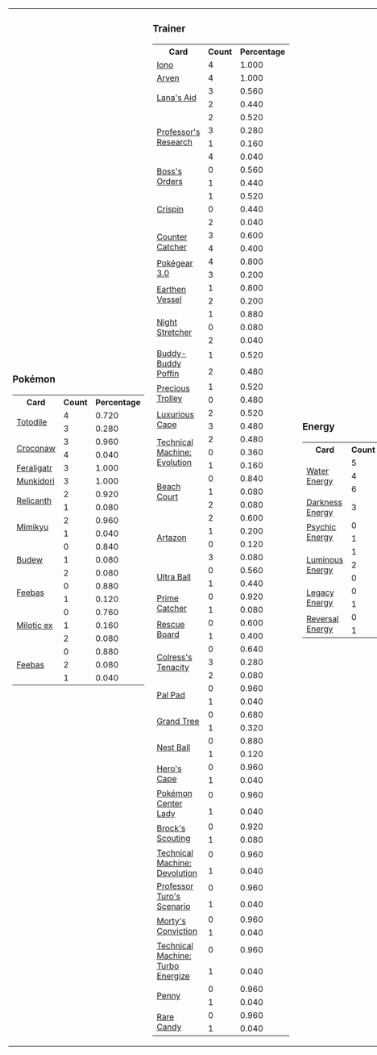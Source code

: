
<div style="display: flex;">
<div style="flex: 1; margin-right: 10px;"><table><tr><td>
<h3>Pokémon</h3><table><tr><th>Card</th><th>Count</th><th>Percentage</th></tr><tr><td rowspan='2'><a href='https://limitlesstcg.com/cards/TEF/39'>Totodile</a></td><td>4</td><td>0.720</td></tr><tr><td>3</td><td>0.280</td></tr><tr><td rowspan='2'><a href='https://limitlesstcg.com/cards/TEF/40'>Croconaw</a></td><td>3</td><td>0.960</td></tr><tr><td>4</td><td>0.040</td></tr><tr><td rowspan='1'><a href='https://limitlesstcg.com/cards/TEF/41'>Feraligatr</a></td><td>3</td><td>1.000</td></tr><tr><td rowspan='1'><a href='https://limitlesstcg.com/cards/TWM/95'>Munkidori</a></td><td>3</td><td>1.000</td></tr><tr><td rowspan='2'><a href='https://limitlesstcg.com/cards/TEF/84'>Relicanth</a></td><td>2</td><td>0.920</td></tr><tr><td>1</td><td>0.080</td></tr><tr><td rowspan='2'><a href='https://limitlesstcg.com/cards/PAL/97'>Mimikyu</a></td><td>2</td><td>0.960</td></tr><tr><td>1</td><td>0.040</td></tr><tr><td rowspan='3'><a href='https://limitlesstcg.com/cards/PRE/4'>Budew</a></td><td>0</td><td>0.840</td></tr><tr><td>1</td><td>0.080</td></tr><tr><td>2</td><td>0.080</td></tr><tr><td rowspan='2'><a href='https://limitlesstcg.com/cards/TWM/49'>Feebas</a></td><td>0</td><td>0.880</td></tr><tr><td>1</td><td>0.120</td></tr><tr><td rowspan='3'><a href='https://limitlesstcg.com/cards/SSP/42'>Milotic ex</a></td><td>0</td><td>0.760</td></tr><tr><td>1</td><td>0.160</td></tr><tr><td>2</td><td>0.080</td></tr><tr><td rowspan='3'><a href='https://limitlesstcg.com/cards/SSP/41'>Feebas</a></td><td>0</td><td>0.880</td></tr><tr><td>2</td><td>0.080</td></tr><tr><td>1</td><td>0.040</td></tr></table>
</div></td><td><div style='flex: 1; margin-right: 10px;'><h3>Trainer</h3><table><tr><th>Card</th><th>Count</th><th>Percentage</th></tr><tr><td rowspan='1'><a href='https://limitlesstcg.com/cards/PAL/185'>Iono</a></td><td>4</td><td>1.000</td></tr><tr><td rowspan='1'><a href='https://limitlesstcg.com/cards/OBF/186'>Arven</a></td><td>4</td><td>1.000</td></tr><tr><td rowspan='2'><a href='https://limitlesstcg.com/cards/TWM/155'>Lana's Aid</a></td><td>3</td><td>0.560</td></tr><tr><td>2</td><td>0.440</td></tr><tr><td rowspan='4'><a href='https://limitlesstcg.com/cards/SVI/189'>Professor's Research</a></td><td>2</td><td>0.520</td></tr><tr><td>3</td><td>0.280</td></tr><tr><td>1</td><td>0.160</td></tr><tr><td>4</td><td>0.040</td></tr><tr><td rowspan='2'><a href='https://limitlesstcg.com/cards/PAL/172'>Boss's Orders</a></td><td>0</td><td>0.560</td></tr><tr><td>1</td><td>0.440</td></tr><tr><td rowspan='3'><a href='https://limitlesstcg.com/cards/SCR/133'>Crispin</a></td><td>1</td><td>0.520</td></tr><tr><td>0</td><td>0.440</td></tr><tr><td>2</td><td>0.040</td></tr><tr><td rowspan='2'><a href='https://limitlesstcg.com/cards/PAR/160'>Counter Catcher</a></td><td>3</td><td>0.600</td></tr><tr><td>4</td><td>0.400</td></tr><tr><td rowspan='2'><a href='https://limitlesstcg.com/cards/SVI/186'>Pokégear 3.0</a></td><td>4</td><td>0.800</td></tr><tr><td>3</td><td>0.200</td></tr><tr><td rowspan='2'><a href='https://limitlesstcg.com/cards/PAR/163'>Earthen Vessel</a></td><td>1</td><td>0.800</td></tr><tr><td>2</td><td>0.200</td></tr><tr><td rowspan='3'><a href='https://limitlesstcg.com/cards/SFA/61'>Night Stretcher</a></td><td>1</td><td>0.880</td></tr><tr><td>0</td><td>0.080</td></tr><tr><td>2</td><td>0.040</td></tr><tr><td rowspan='2'><a href='https://limitlesstcg.com/cards/TEF/144'>Buddy-Buddy Poffin</a></td><td>1</td><td>0.520</td></tr><tr><td>2</td><td>0.480</td></tr><tr><td rowspan='2'><a href='https://limitlesstcg.com/cards/SSP/185'>Precious Trolley</a></td><td>1</td><td>0.520</td></tr><tr><td>0</td><td>0.480</td></tr><tr><td rowspan='2'><a href='https://limitlesstcg.com/cards/PAR/166'>Luxurious Cape</a></td><td>2</td><td>0.520</td></tr><tr><td>3</td><td>0.480</td></tr><tr><td rowspan='3'><a href='https://limitlesstcg.com/cards/PAR/178'>Technical Machine: Evolution</a></td><td>2</td><td>0.480</td></tr><tr><td>0</td><td>0.360</td></tr><tr><td>1</td><td>0.160</td></tr><tr><td rowspan='3'><a href='https://limitlesstcg.com/cards/SVI/167'>Beach Court</a></td><td>0</td><td>0.840</td></tr><tr><td>1</td><td>0.080</td></tr><tr><td>2</td><td>0.080</td></tr><tr><td rowspan='4'><a href='https://limitlesstcg.com/cards/PAL/171'>Artazon</a></td><td>2</td><td>0.600</td></tr><tr><td>1</td><td>0.200</td></tr><tr><td>0</td><td>0.120</td></tr><tr><td>3</td><td>0.080</td></tr><tr><td rowspan='2'><a href='https://limitlesstcg.com/cards/SVI/196'>Ultra Ball</a></td><td>0</td><td>0.560</td></tr><tr><td>1</td><td>0.440</td></tr><tr><td rowspan='2'><a href='https://limitlesstcg.com/cards/TEF/157'>Prime Catcher</a></td><td>0</td><td>0.920</td></tr><tr><td>1</td><td>0.080</td></tr><tr><td rowspan='2'><a href='https://limitlesstcg.com/cards/TEF/159'>Rescue Board</a></td><td>0</td><td>0.600</td></tr><tr><td>1</td><td>0.400</td></tr><tr><td rowspan='3'><a href='https://limitlesstcg.com/cards/SFA/57'>Colress's Tenacity</a></td><td>0</td><td>0.640</td></tr><tr><td>3</td><td>0.280</td></tr><tr><td>2</td><td>0.080</td></tr><tr><td rowspan='2'><a href='https://limitlesstcg.com/cards/SVI/182'>Pal Pad</a></td><td>0</td><td>0.960</td></tr><tr><td>1</td><td>0.040</td></tr><tr><td rowspan='2'><a href='https://limitlesstcg.com/cards/SCR/136'>Grand Tree</a></td><td>0</td><td>0.680</td></tr><tr><td>1</td><td>0.320</td></tr><tr><td rowspan='2'><a href='https://limitlesstcg.com/cards/SVI/181'>Nest Ball</a></td><td>0</td><td>0.880</td></tr><tr><td>1</td><td>0.120</td></tr><tr><td rowspan='2'><a href='https://limitlesstcg.com/cards/TEF/152'>Hero's Cape</a></td><td>0</td><td>0.960</td></tr><tr><td>1</td><td>0.040</td></tr><tr><td rowspan='2'><a href='https://limitlesstcg.com/cards/SSH/176'>Pokémon Center Lady</a></td><td>0</td><td>0.960</td></tr><tr><td>1</td><td>0.040</td></tr><tr><td rowspan='2'><a href='https://limitlesstcg.com/cards/jp/SV9/96?translate=en'>Brock's Scouting</a></td><td>0</td><td>0.920</td></tr><tr><td>1</td><td>0.080</td></tr><tr><td rowspan='2'><a href='https://limitlesstcg.com/cards/PAR/177'>Technical Machine: Devolution</a></td><td>0</td><td>0.960</td></tr><tr><td>1</td><td>0.040</td></tr><tr><td rowspan='2'><a href='https://limitlesstcg.com/cards/PAR/171'>Professor Turo's Scenario</a></td><td>0</td><td>0.960</td></tr><tr><td>1</td><td>0.040</td></tr><tr><td rowspan='2'><a href='https://limitlesstcg.com/cards/TEF/155'>Morty's Conviction</a></td><td>0</td><td>0.960</td></tr><tr><td>1</td><td>0.040</td></tr><tr><td rowspan='2'><a href='https://limitlesstcg.com/cards/PAR/179'>Technical Machine: Turbo Energize</a></td><td>0</td><td>0.960</td></tr><tr><td>1</td><td>0.040</td></tr><tr><td rowspan='2'><a href='https://limitlesstcg.com/cards/SVI/183'>Penny</a></td><td>0</td><td>0.960</td></tr><tr><td>1</td><td>0.040</td></tr><tr><td rowspan='2'><a href='https://limitlesstcg.com/cards/SVI/191'>Rare Candy</a></td><td>0</td><td>0.960</td></tr><tr><td>1</td><td>0.040</td></tr></table>
</div></td><td><div style='flex: 1; margin-right: 10px;'><h3>Energy</h3><table><tr><th>Card</th><th>Count</th><th>Percentage</th></tr><tr><td rowspan='3'><a href='https://limitlesstcg.com/cards/SVE/11'>Water Energy</a></td><td>5</td><td>0.720</td></tr><tr><td>4</td><td>0.240</td></tr><tr><td>6</td><td>0.040</td></tr><tr><td rowspan='1'><a href='https://limitlesstcg.com/cards/SVE/15'>Darkness Energy</a></td><td>3</td><td>1.000</td></tr><tr><td rowspan='2'><a href='https://limitlesstcg.com/cards/SVE/13'>Psychic Energy</a></td><td>0</td><td>0.880</td></tr><tr><td>1</td><td>0.120</td></tr><tr><td rowspan='3'><a href='https://limitlesstcg.com/cards/PAL/191'>Luminous Energy</a></td><td>1</td><td>0.800</td></tr><tr><td>2</td><td>0.120</td></tr><tr><td>0</td><td>0.080</td></tr><tr><td rowspan='2'><a href='https://limitlesstcg.com/cards/TWM/167'>Legacy Energy</a></td><td>0</td><td>0.960</td></tr><tr><td>1</td><td>0.040</td></tr><tr><td rowspan='2'><a href='https://limitlesstcg.com/cards/PAL/192'>Reversal Energy</a></td><td>0</td><td>0.960</td></tr><tr><td>1</td><td>0.040</td></tr></table>
</div></td></tr></table></div>

## Deck Information

<table>
<tr><th>Rank</th><th>Player Name</th><th>Main Pokémon</th><th>Secondary Pokémon</th><th>Deck URL</th></tr>
<tr><td>1</td><td>かずやん</td><td>feraligatr</td><td>munkidori</td><td><a href='https://limitlesstcg.com/decks/list/jp/30198'>https://limitlesstcg.com/decks/list/jp/30198</a></td></tr><tr><td>2</td><td>そう</td><td>feraligatr</td><td>munkidori</td><td><a href='https://limitlesstcg.com/decks/list/jp/30040'>https://limitlesstcg.com/decks/list/jp/30040</a></td></tr><tr><td>3</td><td>おむ</td><td>feraligatr</td><td>munkidori</td><td><a href='https://limitlesstcg.com/decks/list/jp/30041'>https://limitlesstcg.com/decks/list/jp/30041</a></td></tr><tr><td>4</td><td>baku</td><td>feraligatr</td><td>munkidori</td><td><a href='https://limitlesstcg.com/decks/list/jp/29772'>https://limitlesstcg.com/decks/list/jp/29772</a></td></tr><tr><td>3</td><td>miu</td><td>feraligatr</td><td>munkidori</td><td><a href='https://limitlesstcg.com/decks/list/jp/29659'>https://limitlesstcg.com/decks/list/jp/29659</a></td></tr><tr><td>1</td><td>こーすけ</td><td>feraligatr</td><td>munkidori</td><td><a href='https://limitlesstcg.com/decks/list/jp/29610'>https://limitlesstcg.com/decks/list/jp/29610</a></td></tr><tr><td>3</td><td>オシモ</td><td>feraligatr</td><td>munkidori</td><td><a href='https://limitlesstcg.com/decks/list/jp/29372'>https://limitlesstcg.com/decks/list/jp/29372</a></td></tr><tr><td>1</td><td>きく</td><td>feraligatr</td><td>munkidori</td><td><a href='https://limitlesstcg.com/decks/list/jp/29275'>https://limitlesstcg.com/decks/list/jp/29275</a></td></tr><tr><td>1</td><td>ビタミン</td><td>feraligatr</td><td>munkidori</td><td><a href='https://limitlesstcg.com/decks/list/jp/29180'>https://limitlesstcg.com/decks/list/jp/29180</a></td></tr><tr><td>3</td><td>ヴィーナス•ラ•セイントマザー</td><td>feraligatr</td><td>munkidori</td><td><a href='https://limitlesstcg.com/decks/list/jp/29134'>https://limitlesstcg.com/decks/list/jp/29134</a></td></tr><tr><td>4</td><td>もしゃ</td><td>feraligatr</td><td>munkidori</td><td><a href='https://limitlesstcg.com/decks/list/jp/29119'>https://limitlesstcg.com/decks/list/jp/29119</a></td></tr><tr><td>2</td><td>はやた</td><td>feraligatr</td><td>munkidori</td><td><a href='https://limitlesstcg.com/decks/list/jp/29070'>https://limitlesstcg.com/decks/list/jp/29070</a></td></tr><tr><td>1</td><td>くろ</td><td>feraligatr</td><td>munkidori</td><td><a href='https://limitlesstcg.com/decks/list/jp/28989'>https://limitlesstcg.com/decks/list/jp/28989</a></td></tr><tr><td>4</td><td>なっきー</td><td>feraligatr</td><td>munkidori</td><td><a href='https://limitlesstcg.com/decks/list/jp/28786'>https://limitlesstcg.com/decks/list/jp/28786</a></td></tr><tr><td>2</td><td>どみなつ</td><td>feraligatr</td><td>munkidori</td><td><a href='https://limitlesstcg.com/decks/list/jp/28532'>https://limitlesstcg.com/decks/list/jp/28532</a></td></tr><tr><td>4</td><td>だんごむし</td><td>feraligatr</td><td>munkidori</td><td><a href='https://limitlesstcg.com/decks/list/jp/28518'>https://limitlesstcg.com/decks/list/jp/28518</a></td></tr><tr><td>2</td><td>アサノ</td><td>feraligatr</td><td>munkidori</td><td><a href='https://limitlesstcg.com/decks/list/jp/28121'>https://limitlesstcg.com/decks/list/jp/28121</a></td></tr><tr><td>1</td><td>ラプラス</td><td>feraligatr</td><td>munkidori</td><td><a href='https://limitlesstcg.com/decks/list/jp/28184'>https://limitlesstcg.com/decks/list/jp/28184</a></td></tr><tr><td>1</td><td>たまき</td><td>feraligatr</td><td>munkidori</td><td><a href='https://limitlesstcg.com/decks/list/jp/28121'>https://limitlesstcg.com/decks/list/jp/28121</a></td></tr><tr><td>4</td><td>BU</td><td>feraligatr</td><td>munkidori</td><td><a href='https://limitlesstcg.com/decks/list/jp/28101'>https://limitlesstcg.com/decks/list/jp/28101</a></td></tr><tr><td>1</td><td>む</td><td>feraligatr</td><td>munkidori</td><td><a href='https://limitlesstcg.com/decks/list/jp/28082'>https://limitlesstcg.com/decks/list/jp/28082</a></td></tr><tr><td>1</td><td>たぴおか</td><td>feraligatr</td><td>munkidori</td><td><a href='https://limitlesstcg.com/decks/list/jp/31179'>https://limitlesstcg.com/decks/list/jp/31179</a></td></tr><tr><td>1</td><td>長谷川</td><td>feraligatr</td><td>milotic</td><td><a href='https://limitlesstcg.com/decks/list/jp/30958'>https://limitlesstcg.com/decks/list/jp/30958</a></td></tr><tr><td>2</td><td>ウィーク</td><td>feraligatr</td><td>milotic</td><td><a href='https://limitlesstcg.com/decks/list/jp/30880'>https://limitlesstcg.com/decks/list/jp/30880</a></td></tr><tr><td>3</td><td>みい太郎</td><td>feraligatr</td><td>munkidori</td><td><a href='https://limitlesstcg.com/decks/list/jp/30598'>https://limitlesstcg.com/decks/list/jp/30598</a></td></tr></table>
